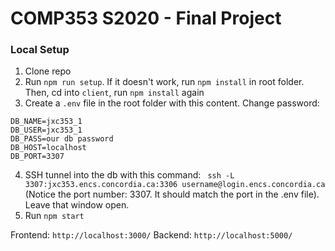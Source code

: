 # COMP353 S2020 - Final Project

### Local Setup
1. Clone repo
2. Run `npm run setup`. If it doesn't work, run `npm install` in root folder. Then, cd into `client`, run `npm install` again
3. Create a `.env` file in the root folder with this content. Change password:
```
DB_NAME=jxc353_1
DB_USER=jxc353_1
DB_PASS=our db password
DB_HOST=localhost
DB_PORT=3307
```
4. SSH tunnel into the db with this command: ` ssh -L 3307:jxc353.encs.concordia.ca:3306 username@login.encs.concordia.ca` (Notice the port number: 3307. It should match the port in the .env file). Leave that window open.
5. Run `npm start`

Frontend: `http://localhost:3000/`
Backend: `http://localhost:5000/`
